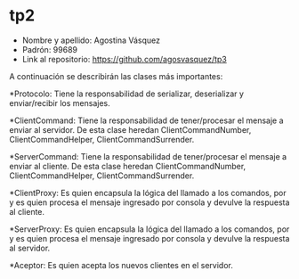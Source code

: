 # tp2

* Nombre y apellido: Agostina Vásquez
* Padrón: 99689
* Link al repositorio: https://github.com/agosvasquez/tp3

A continuación se describirán las clases más importantes:

*Protocolo: Tiene la responsabilidad de serializar, deserializar y enviar/recibir 
los mensajes. 

*ClientCommand: Tiene la responsabilidad de tener/procesar el mensaje a enviar al servidor.
 De esta clase heredan ClientCommandNumber, ClientCommandHelper, ClientCommandSurrender.

*ServerCommand: Tiene la responsabilidad de tener/procesar el mensaje a enviar al cliente.
 De esta clase heredan ClientCommandNumber, ClientCommandHelper, ClientCommandSurrender.

*ClientProxy: Es quien encapsula la lógica del llamado a los comandos, por y es quien
procesa el mensaje ingresado por consola y devulve la respuesta al cliente.

*ServerProxy: Es quien encapsula la lógica del llamado a los comandos, por y es quien
procesa el mensaje ingresado por consola y devulve la respuesta al servidor.

*Aceptor: Es quien acepta los nuevos clientes en el servidor. 


